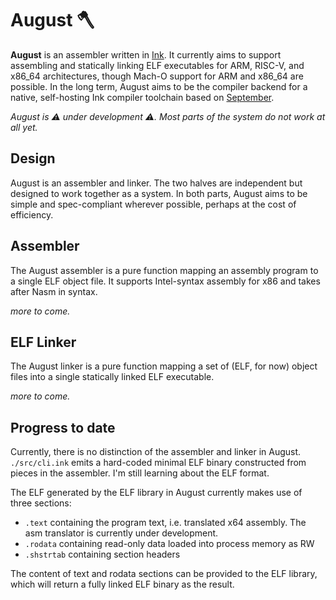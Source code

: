 # August 🪓

**August** is an assembler written in [Ink](https://dotink.co/). It currently aims to support assembling and statically linking ELF executables for ARM, RISC-V, and x86_64 architectures, though Mach-O support for ARM and x86_64 are possible. In the long term, August aims to be the compiler backend for a native, self-hosting Ink compiler toolchain based on [September](https://github.com/thesephist/september).

_August is ⚠️ under development ⚠️. Most parts of the system do not work at all yet._

## Design

August is an assembler and linker. The two halves are independent but designed to work together as a system. In both parts, August aims to be simple and spec-compliant wherever possible, perhaps at the cost of efficiency.

## Assembler

The August assembler is a pure function mapping an assembly program to a single ELF object file. It supports Intel-syntax assembly for x86 and takes after Nasm in syntax.

_more to come._

## ELF Linker

The August linker is a pure function mapping a set of (ELF, for now) object files into a single statically linked ELF executable.

_more to come._

## Progress to date

Currently, there is no distinction of the assembler and linker in August. `./src/cli.ink` emits a hard-coded minimal ELF binary constructed from pieces in the assembler. I'm still learning about the ELF format.

The ELF generated by the ELF library in August currently makes use of three sections:

- `.text` containing the program text, i.e. translated x64 assembly. The asm translator is currently under development.
- `.rodata` containing read-only data loaded into process memory as RW
- `.shstrtab` containing section headers

The content of text and rodata sections can be provided to the ELF library, which will return a fully linked ELF binary as the result.

